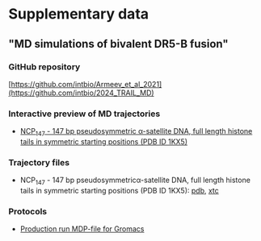 # Supplementary data
## "MD simulations of bivalent DR5-B fusion"

### GitHub repository
[https://github.com/intbio/Armeev_et_al_2021](https://github.com/intbio/2024_TRAIL_MD)

### Interactive preview of MD trajectories
- [NCP<sub>147</sub> - 147 bp pseudosymmetric α-satellite DNA, full length histone tails in symmetric starting positions (PDB ID 1KX5)](NCP147_trj_preview)

### Trajectory files
- NCP<sub>147</sub> - 147 bp pseudosymmetricα-satellite DNA, full length histone tails in symmetric starting positions (PDB ID 1KX5): [pdb](trj/1kx5_sym_for_web.pdb), [xtc](trj/1kx5_sym_for_web.xtc)

### Protocols
- [Production run MDP-file for Gromacs](MD_production_protocol.mdp)
